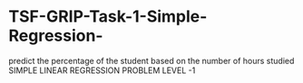 # TSF-GRIP-Task-1-Simple-Regression-
predict the percentage of the student  based on the number of hours studied
SIMPLE LINEAR REGRESSION PROBLEM 
LEVEL -1
